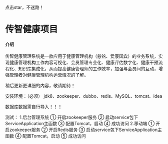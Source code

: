 
点击star，不迷路！
# 传智健康项目

#### 介绍
传智健康管理系统是一款应用于健康管理机构（慈铭、爱康国宾）的业务系统，实现健康管理机构工作内容可视化、会员管理专业化、健康评估数字化、健康干预流程化、知识库集成化，从而提高健康管理师的工作效率，加强与会员间的互动，增强管理者对健康管理机构运营情况的了解。

稍后更新更详细的内容，敬请期待！

安装环境：（必须）
jdk8、zookeeper、dubbo、redis、MySQL、tomcat、idea

数据库数据需自行导入！！！

测试：
1.后台管理系统
① 开启zookeeper服务
② 启动service包下ServiceApplication主函数
③ 配置Tomcat，启动
④ 成功访问
2.移动端
① 开启zookeeper服务
② 开启Redis服务
③ 启动service包下ServiceApplication主函数
④ 配置Tomcat，启动
⑤ 成功访问

